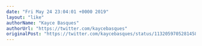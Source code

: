 ```yaml
---
date: "Fri May 24 23:04:01 +0000 2019"
layout: "like"
authorName: "Kayce Basques"
authorUrl: "https://twitter.com/kaycebasques"
originalPost: "https://twitter.com/kaycebasques/status/1132059705281458176"
---
```

